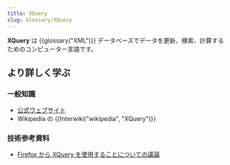 ```yaml
---
title: XQuery
slug: Glossary/XQuery
---
```


**XQuery** は {{glossary("XML")}} データベースでデータを更新、検索、計算するためのコンピューター言語です。

## より詳しく学ぶ

### 一般知識

- [公式ウェブサイト](http://www.w3.org/XML/Query/)
- Wikipedia の {{Interwiki("wikipedia", "XQuery")}}

### 技術参考資料

- [Firefox から XQuery を使用することについての議論](/ja/docs/Archive/XQuery)
